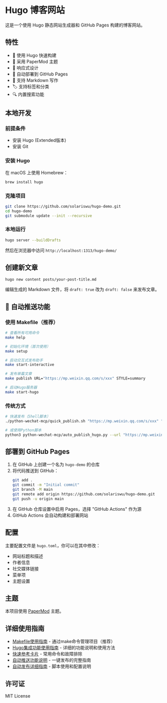 # Hugo 博客网站

这是一个使用 Hugo 静态网站生成器和 GitHub Pages 构建的博客网站。

## 特性

- 🚀 使用 Hugo 快速构建
- 🎨 采用 PaperMod 主题
- 📱 响应式设计
- 🔄 自动部署到 GitHub Pages
- 📝 支持 Markdown 写作
- 🏷️ 支持标签和分类
- 🔍 内置搜索功能

## 本地开发

### 前提条件

- 安装 Hugo (Extended版本)
- 安装 Git

### 安装 Hugo

在 macOS 上使用 Homebrew：
```bash
brew install hugo
```

### 克隆项目

```bash
git clone https://github.com/solariswu/hugo-demo.git
cd hugo-demo
git submodule update --init --recursive
```

### 本地运行

```bash
hugo server --buildDrafts
```

然后在浏览器中访问 `http://localhost:1313/hugo-demo/`

## 创建新文章

```bash
hugo new content posts/your-post-title.md
```

编辑生成的 Markdown 文件，将 `draft: true` 改为 `draft: false` 来发布文章。

## 🚀 自动推送功能

### 使用 Makefile（推荐）

```bash
# 查看所有可用命令
make help

# 初始化环境（首次使用）
make setup

# 启动交互式发布助手
make start-interactive

# 发布单篇文章
make publish URL="https://mp.weixin.qq.com/s/xxx" STYLE=summary

# 启动Hugo服务器
make start-hugo
```

### 传统方式

```bash
# 快速发布（Shell脚本）
./python-wechat-mcp/quick_publish.sh "https://mp.weixin.qq.com/s/xxx" "summary"

# 或使用Python脚本
python3 python-wechat-mcp/auto_publish_hugo.py --url "https://mp.weixin.qq.com/s/xxx" --style summary --auto-push
```

## 部署到 GitHub Pages

1. 在 GitHub 上创建一个名为 `hugo-demo` 的仓库
2. 将代码推送到 GitHub：
   ```bash
   git add .
   git commit -m "Initial commit"
   git branch -M main
   git remote add origin https://github.com/solariswu/hugo-demo.git
   git push -u origin main
   ```
3. 在 GitHub 仓库设置中启用 Pages，选择 "GitHub Actions" 作为源
4. GitHub Actions 会自动构建和部署网站

## 配置

主要配置文件是 `hugo.toml`，你可以在其中修改：

- 网站标题和描述
- 作者信息
- 社交媒体链接
- 菜单项
- 主题设置

## 主题

本项目使用 [PaperMod](https://github.com/adityatelange/hugo-PaperMod) 主题。

## 详细使用指南

- [Makefile使用指南](MAKEFILE_GUIDE.md) - 通过make命令管理项目（推荐）
- [Hugo集成功能使用指南](MCP_HUGO_USAGE_GUIDE.md) - 详细的功能说明和使用方法
- [快速参考卡片](QUICK_REFERENCE.md) - 常用命令和故障排除
- [自动推送功能说明](PUSH_AUTOMATION_README.md) - 一键发布的完整指南
- [自动发布详细指南](AUTO_PUBLISH_GUIDE.md) - 脚本使用和配置说明

## 许可证

MIT License